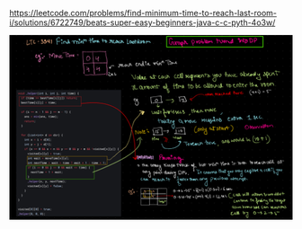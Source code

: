 https://leetcode.com/problems/find-minimum-time-to-reach-last-room-i/solutions/6722749/beats-super-easy-beginners-java-c-c-pyth-4o3w/


![alt text](image.png)